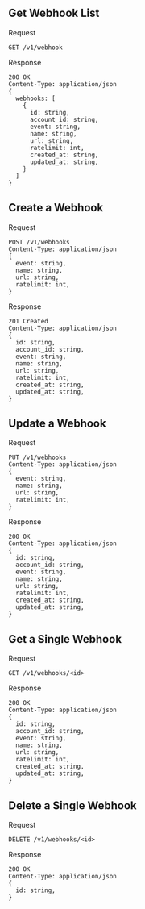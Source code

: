 ## Get Webhook List

Request

```
GET /v1/webhook
```

Response

```
200 OK
Content-Type: application/json
{
  webhooks: [
    {
      id: string,
      account_id: string,
      event: string,
      name: string,
      url: string,
      ratelimit: int,
      created_at: string,
      updated_at: string,
    }
  ]
}
```

## Create a Webhook

Request

```
POST /v1/webhooks
Content-Type: application/json
{
  event: string,
  name: string,
  url: string,
  ratelimit: int,
}
```

Response

```
201 Created
Content-Type: application/json
{
  id: string,
  account_id: string,
  event: string,
  name: string,
  url: string,
  ratelimit: int,
  created_at: string,
  updated_at: string,
}

```

## Update a Webhook

Request

```
PUT /v1/webhooks
Content-Type: application/json
{
  event: string,
  name: string,
  url: string,
  ratelimit: int,
}
```

Response

```
200 OK
Content-Type: application/json
{
  id: string,
  account_id: string,
  event: string,
  name: string,
  url: string,
  ratelimit: int,
  created_at: string,
  updated_at: string,
}

```

## Get a Single Webhook

Request

```
GET /v1/webhooks/<id>
```

Response

```
200 OK
Content-Type: application/json
{
  id: string,
  account_id: string,
  event: string,
  name: string,
  url: string,
  ratelimit: int,
  created_at: string,
  updated_at: string,
}

```

## Delete a Single Webhook

Request

```
DELETE /v1/webhooks/<id>
```

Response

```
200 OK
Content-Type: application/json
{
  id: string,
}
```
